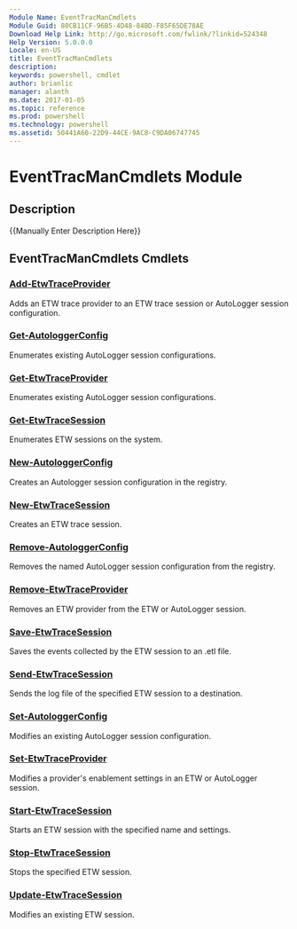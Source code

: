 ```yaml
---
Module Name: EventTracManCmdlets
Module Guid: 80CB11CF-96B5-4D48-84BD-F85F65DE78AE
Download Help Link: http://go.microsoft.com/fwlink/?linkid=524348
Help Version: 5.0.0.0
Locale: en-US
title: EventTracManCmdlets
description: 
keywords: powershell, cmdlet
author: brianlic
manager: alanth
ms.date: 2017-01-05
ms.topic: reference
ms.prod: powershell
ms.technology: powershell
ms.assetid: 50441A60-22D9-44CE-9AC8-C9DA06747745
---
```


# EventTracManCmdlets Module
## Description
{{Manually Enter Description Here}}

## EventTracManCmdlets Cmdlets
### [Add-EtwTraceProvider](./Add-EtwTraceProvider.md)
Adds an ETW trace provider to an ETW trace session or AutoLogger session configuration.

### [Get-AutologgerConfig](./Get-AutologgerConfig.md)
Enumerates existing AutoLogger session configurations.

### [Get-EtwTraceProvider](./Get-EtwTraceProvider.md)
Enumerates existing AutoLogger session configurations.

### [Get-EtwTraceSession](./Get-EtwTraceSession.md)
Enumerates ETW sessions on the system.

### [New-AutologgerConfig](./New-AutologgerConfig.md)
Creates an Autologger session configuration in the registry.

### [New-EtwTraceSession](./New-EtwTraceSession.md)
Creates an ETW trace session.

### [Remove-AutologgerConfig](./Remove-AutologgerConfig.md)
Removes the named AutoLogger session configuration from the registry.

### [Remove-EtwTraceProvider](./Remove-EtwTraceProvider.md)
Removes an ETW provider from the ETW or AutoLogger session.

### [Save-EtwTraceSession](./Save-EtwTraceSession.md)
Saves the events collected by the ETW session to an .etl file.

### [Send-EtwTraceSession](./Send-EtwTraceSession.md)
Sends the log file of the specified ETW session to a destination.

### [Set-AutologgerConfig](./Set-AutologgerConfig.md)
Modifies an existing AutoLogger session configuration.

### [Set-EtwTraceProvider](./Set-EtwTraceProvider.md)
Modifies a provider's enablement settings in an ETW or AutoLogger session.

### [Start-EtwTraceSession](./Start-EtwTraceSession.md)
Starts an ETW session with the specified name and settings.

### [Stop-EtwTraceSession](./Stop-EtwTraceSession.md)
Stops the specified ETW session.

### [Update-EtwTraceSession](./Update-EtwTraceSession.md)
Modifies an existing ETW session.

